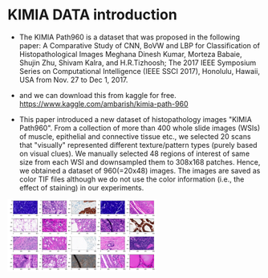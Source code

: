 # KIMIA DATA introduction

* The KIMIA Path960 is a dataset that was proposed in the following paper:
A Comparative Study of CNN, BoVW and LBP for Classification of Histopathological Images
Meghana Dinesh Kumar, Morteza Babaie, Shujin Zhu, Shivam Kalra, and H.R.Tizhoosh; The 2017 IEEE Symposium Series on Computational Intelligence (IEEE SSCI 2017), Honolulu, Hawaii, USA from Nov. 27 to Dec 1, 2017.

* and we can download this from kaggle for free. https://www.kaggle.com/ambarish/kimia-path-960

* This paper introduced a new dataset of histopathology images "KIMIA Path960". From a collection of more than 400 whole slide images (WSIs) of muscle, epithelial and connective tissue etc., we selected 20 scans that "visually" represented different texture/pattern types (purely based on visual clues). We manually selected 48 regions of interest of same size from each WSI and downsampled them to 308x168 patches. Hence, we obtained a dataset of 960(=20x48) images. The images are saved as color TIF files although we do not use the color information (i.e., the effect of staining) in our experiments.


<img src="/Database/KIMIA_Path_960.png" alt="KIMIA_Path_960" style="zoom:30%;" />
